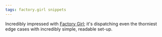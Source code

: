 ```yaml
---
tags: factory.girl snippets
---
```


Incredibly impressed with [Factory Girl](/wiki/Factory_Girl); it's dispatching even the thorniest edge cases with incredibly simple, readable set-up.
